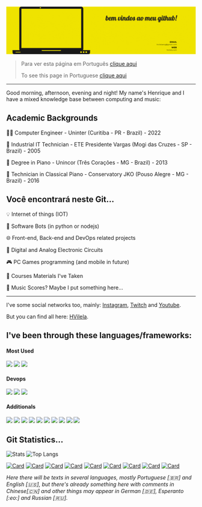 ![Top Screen](TopScreenGitHub.gif)

> Para ver esta página em Português [clique aqui](https://github.com/vilelalabs/vilelalabs/blob/main/README-ptbr.md)
> 
> To see this page in Portuguese [clique aqui](https://github.com/vilelalabs/vilelalabs/blob/main/README-ptbr.md)
---

Good morning, afternoon, evening and night! My name's Henrique and I have a mixed knowledge base between computing and music:

## Academic Backgrounds

👨‍💻 Computer Engineer - Uninter (Curitiba - PR - Brazil) - 2022

🔧 Industrial IT Technician - ETE Presidente Vargas (Mogi das Cruzes - SP - Brazil) - 2005

🎹 Degree in Piano - Unincor (Três Corações - MG - Brazil) - 2013

🎼 Technician in Classical Piano - Conservatory JKO (Pouso Alegre - MG - Brazil) - 2016


##  Você encontrará neste Git...

💡 Internet of things (IOT)

🤖 Software Bots (in python or nodejs)

🌐 Front-end, Back-end and DevOps related projects

🔌 Digital and Analog Electronic Circuits

🎮 PC Games programming (and mobile in future)

📖 Courses Materials I've Taken

🎼 Music Scores? Maybe I put something here...

---
I've some social networks too, mainly: [Instagram](https://instagram.com/henriquevilelamusic), [Twitch](https://twitch.tv/vilelalabs) and [Youtube](https://youtube.com/henriquevilelamusic).

But you can find all here: [HVilela](https://hvilela.com/social).

<!-- passo a passo para os ícones em:
      https://javascript.plainenglish.io/how-to-make-custom-language-badges-for-your-profile-using-shields-io-d2aeaf016b6b
      usando https://shields.io/ e ícones de https://simpleicons.org/-->
## I've been through these languages/frameworks:

#### Most Used
![](https://img.shields.io/badge/-C++-00599C?logo=cplusplus&logoColor=white&style=plastic) 
![](https://img.shields.io/badge/-JavaScript-F7DF1E?logo=javascript&logoColor=white&style=plastic)
![](https://img.shields.io/badge/-VueJS-4FC08D?logo=vue.js&logoColor=white&style=plastic)
#### Devops
![](https://img.shields.io/badge/-Terraform-7B42BC?logo=terraform&logoColor=white&style=plastic)
![](https://img.shields.io/badge/-Docker-2496ED?logo=docker&logoColor=white&style=plastic)
![](https://img.shields.io/badge/-Jenkins-D24939?logo=jenkins&logoColor=white&style=plastic)
#### Additionals
![](https://img.shields.io/badge/-PostrgeSQL-4169E1?logo=PostgreSQL&logoColor=white&style=plastic)
![](https://img.shields.io/badge/-React%20Native-61DAFB?logo=react&logoColor=white&style=plastic)
![](https://img.shields.io/badge/-C++%20for%20Arduino-00979D?logo=arduino&logoColor=white&style=plastic) 
![](https://img.shields.io/badge/-C-A8B9CC?logo=c&logoColor=white&style=plastic) 
![](https://img.shields.io/badge/-Assembly%20for%20PIC-007AAC?logo=assemblyscript&logoColor=white&style=plastic)
![](https://img.shields.io/badge/-Java-007396?logo=java&logoColor=white&style=plastic)
![](https://img.shields.io/badge/-ReactJs-61DAFB?logo=react&logoColor=white&style=plastic)
![](https://img.shields.io/badge/-Python-007AAC?logo=python&logoColor=white&style=plastic)
![](https://img.shields.io/badge/-TypeScript-007AAC?logo=typescript&logoColor=white&style=plastic)
![](https://img.shields.io/badge/-Capacitor-119EFF?logo=capacitor&logoColor=white&style=plastic)

## Git Statistics...
<!-- estatísticas e configurações em : https://github.com/anuraghazra/github-readme-stats -->
![Stats](https://github-readme-stats.vercel.app/api?username=vilelalabs&show_icons=true&theme=radical&custom_title=Minhas%20estatísticas%20no%20Github)
![Top Langs](https://github-readme-stats.vercel.app/api/top-langs/?username=vilelalabs&show_icons=true&theme=radical&langs_count=5)

[![Card](https://github-readme-stats.vercel.app/api/pin/?username=vilelalabs&repo=VLHome&show_icons=true&theme=radical)](https://github.com/vilelalabs/vlhome)
[![Card](https://github-readme-stats.vercel.app/api/pin/?username=vilelalabs&repo=vlhomeHFModel02&show_icons=true&theme=radical)](https://github.com/vilelalabs/vlhomeHFModel02)
[![Card](https://github-readme-stats.vercel.app/api/pin/?username=vilelalabs&repo=tasklist2&show_icons=true&theme=radical)](https://github.com/vilelalabs/tasklist2)
[![Card](https://github-readme-stats.vercel.app/api/pin/?username=vilelalabs&repo=AmostradorAutomatico&show_icons=true&theme=radical)](https://github.com/vilelalabs/AmostradorAutomatico)
[![Card](https://github-readme-stats.vercel.app/api/pin/?username=vilelalabs&repo=PacSnake&show_icons=true&theme=radical)](https://github.com/vilelalabs/PacSnake)
[![Card](https://github-readme-stats.vercel.app/api/pin/?username=vilelalabs&repo=ESP-Loader-Board&show_icons=true&theme=radical)](https://github.com/vilelalabs/ESP-Loader-Board)
[![Card](https://github-readme-stats.vercel.app/api/pin/?username=vilelalabs&repo=Updates-on-RNEspTouch.java&show_icons=true&theme=radical)](https://github.com/vilelalabs/Updates-on-RNEspTouch.java)
[![Card](https://github-readme-stats.vercel.app/api/pin/?username=vilelalabs&repo=React-Native-Sortable-Grid&show_icons=true&theme=radical)](https://github.com/vilelalabs/react-native-sortable-grid)
[![Card](https://github-readme-stats.vercel.app/api/pin/?username=vilelalabs&repo=BikeSpeedometer&show_icons=true&theme=radical)](https://github.com/vilelalabs/BikeSpeedometer)

_Here there will be texts in several languages, mostly Portuguese [:brazil:] and English [🇺🇸], but there's already something here with comments in Chinese[🇨🇳] and other things may appear in German [:de:], Esperanto [:eo:] and Russian [:ru:]._
